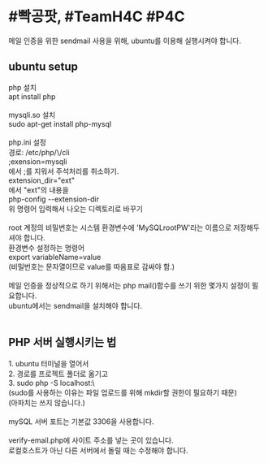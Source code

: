  <h1>#빡공팟, #TeamH4C #P4C</h1>
메일 인증을 위한 sendmail 사용을 위해, ubuntu를 이용해 실행시켜야 합니다.
<h2>ubuntu setup</h2>
php 설치<br>
apt install php<br>
<br>
mysqli.so 설치<br>
sudo apt-get install php-mysql<br>
<br>
php.ini 설정<br>
경로: /etc/php/\<version\>/cli<br>
;exension=mysqli<br>
에서 ;를 지워서 주석처리를 취소하기.<br>
extension_dir="ext"<br>
에서 "ext"의 내용을<br>
php-config --extension-dir<br>
위 명령어 입력해서 나오는 디렉토리로 바꾸기 <br>
<br>
root 계정의 비밀번호는 시스템 환경변수에 'MySQLrootPW'라는 이름으로 저장해두셔야 합니다.<br>
환경변수 설정하는 명령어<br>
export variableName=value<br>
(비밀번호는 문자열이므로 value를 따옴표로 감싸야 함.)<br>
<br>
메일 인증을 정상적으로 하기 위해서는 php mail()함수를 쓰기 위한 몇가지 설정이 필요합니다.<br>
ubuntu에서는 sendmail을 설치해야 합니다.<br>
<br>
<h2>PHP 서버 실행시키는 법</h2>
1. ubuntu 터미널을 열어서<br>
2. 경로를 프로젝트 폴더로 옮기고<br>
3. sudo php -S localhost:\<port\><br>
(sudo를 사용하는 이유는 파일 업로드를 위해 mkdir할 권한이 필요하기 때문)<br>
(아파치는 쓰지 않습니다.)<br>
<br>
mySQL 서버 포트는 기본값 3306을 사용합니다.<br>
<br>
verify-email.php에 사이트 주소를 넣는 곳이 있습니다.<br>
로컬호스트가 아닌 다른 서버에서 돌릴 때는 수정해야 합니다.<br>
